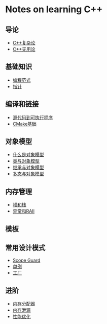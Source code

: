 # Notes on learning C++

## 导论

* [C++复杂论](introduction/why_difficult.md)
* [C++无用论](introduction/why_cpp.md)

## 基础知识

* [编程范式](basic/paradigm.md)
* [指针](basic/pointer.md)

## 编译和链接

* [源代码到可执行程序](compile_link/cpp_to_exe.md)
* [CMake基础](compile_link/cmake_cookbook.md)

## 对象模型

* [什么是对象模型](model/introduction.md)
* [类与对象模型](model/encapsulation.md)
* [继承与对象模型](model/inheritance.md)
* [多态与对象模型]()

## 内存管理

* [堆和栈](memory/unk.md)
* [异常和RAII](memory/exception_raii.md)

## 模板

## 常用设计模式

* [Scope Guard]()
* [单例]()
* [工厂]()

## 进阶

* [内存分配器]()
* [内存泄漏]()
* [性能优化]()